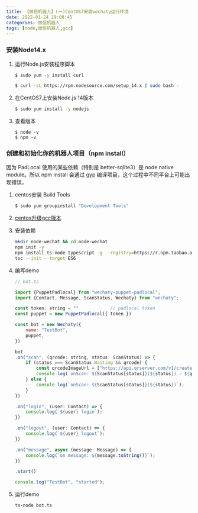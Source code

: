 ```yaml
---
title: 【微信机器人】(一)CentOS7安装wechaty运行环境
date: 2022-01-24 19:08:45
categories: 微信机器人
tags: [node,微信机器人,gcc]
---
```


### 安装Node14.x

1. 运行Node.js安装程序脚本

   ```bash
   $ sudo yum -y install curl
   
   $ curl -sL https://rpm.nodesource.com/setup_14.x | sudo bash -
   ```

   <!-- more --> 

2. 在CentOS7上安装Node.js 14版本

   ```bash
   $ sudo yum install -y nodejs
   ```

3. 查看版本

   ```
   $ node -v
   $ npm -v
   ```

### 创建和初始化你的机器人项目（npm install）

因为 PadLocal 使用的某些依赖（特别是 better-sqlite3）是 node native module。所以 npm install 会通过 gyp 编译项目，这个过程中不同平台上可能出现错误。

1. centos安装 Build Tools

   ```bash
   $ sudo yum groupinstall "Development Tools"
   ```

2. [centos升级gcc版本](https://www.cnblogs.com/jixiaohua/p/11732225.html)

3. 安装依赖

   ```bash
   mkdir node-wechat && cd node-wechat
   npm init -y
   npm install ts-node typescript -g --registry=https://r.npm.taobao.org
   tsc --init --target ES6
   ```

4. 编写demo

   ```javascript
   // bot.ts
   
   import {PuppetPadlocal} from "wechaty-puppet-padlocal";
   import {Contact, Message, ScanStatus, Wechaty} from "wechaty";
   
   const token: string = ""            // padlocal token
   const puppet = new PuppetPadlocal({ token })
   
   const bot = new Wechaty({
       name: "TestBot",
       puppet,
   })
   
   bot
   .on("scan", (qrcode: string, status: ScanStatus) => {
       if (status === ScanStatus.Waiting && qrcode) {
           const qrcodeImageUrl = ["https://api.qrserver.com/v1/create-qr-code/?data=", encodeURIComponent(qrcode)].join("");
           console.log(`onScan: ${ScanStatus[status]}(${status}) - ${qrcodeImageUrl}`);
       } else {
           console.log(`onScan: ${ScanStatus[status]}(${status})`);
       }
   })
   
   .on("login", (user: Contact) => {
       console.log(`${user} login`);
   })
   
   .on("logout", (user: Contact) => {
       console.log(`${user} logout`);
   })
   
   .on("message", async (message: Message) => {
       console.log(`on message: ${message.toString()}`);
   })
   
   .start()
   
   console.log("TestBot", "started");
   ```

5. 运行demo

   ```bash
   ts-node bot.ts
   ```

   

